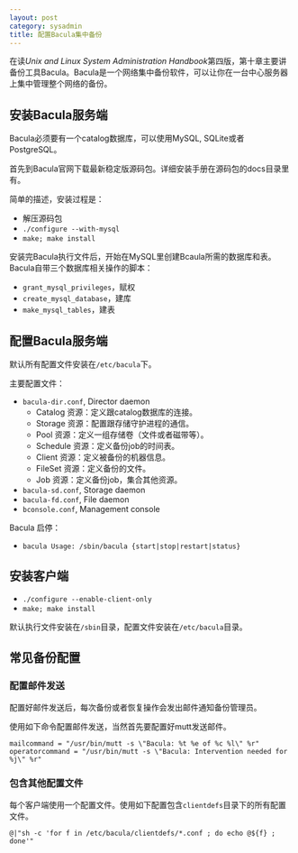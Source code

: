 ```yaml
---
layout: post
category: sysadmin
title: 配置Bacula集中备份
---
```


在读*Unix and Linux System Administration Handbook*第四版，第十章主要讲备份工具Bacula。Bacula是一个网络集中备份软件，可以让你在一台中心服务器上集中管理整个网络的备份。

## 安装Bacula服务端

Bacula必须要有一个catalog数据库，可以使用MySQL, SQLite或者PostgreSQL。

首先到Bacula官网下载最新稳定版源码包。详细安装手册在源码包的docs目录里有。

简单的描述，安装过程是：

* 解压源码包
* `./configure --with-mysql`
* `make; make install`

安装完Bacula执行文件后，开始在MySQL里创建Bcaula所需的数据库和表。
Bacula自带三个数据库相关操作的脚本：

* `grant_mysql_privileges`，赋权
* `create_mysql_database`，建库
* `make_mysql_tables`，建表

## 配置Bacula服务端

默认所有配置文件安装在`/etc/bacula`下。

主要配置文件：

* `bacula-dir.conf`, Director daemon
  - Catalog 资源：定义跟catalog数据库的连接。
  - Storage 资源：配置跟存储守护进程的通信。
  - Pool 资源：定义一组存储卷（文件或者磁带等）。
  - Schedule 资源：定义备份job的时间表。
  - Client 资源：定义被备份的机器信息。
  - FileSet 资源：定义备份的文件。
  - Job 资源：定义备份job，集合其他资源。
* `bacula-sd.conf`, Storage daemon
* `bacula-fd.conf`, File daemon
* `bconsole.conf`, Management console

Bacula 启停：

* `bacula Usage: /sbin/bacula {start|stop|restart|status}`

## 安装客户端
* `./configure --enable-client-only`
* `make; make install`

默认执行文件安装在`/sbin`目录，配置文件安装在`/etc/bacula`目录。

## 常见备份配置

### 配置邮件发送
配置好邮件发送后，每次备份或者恢复操作会发出邮件通知备份管理员。

使用如下命令配置邮件发送，当然首先要配置好mutt发送邮件。

    mailcommand = "/usr/bin/mutt -s \"Bacula: %t %e of %c %l\" %r"
    operatorcommand = "/usr/bin/mutt -s \"Bacula: Intervention needed for %j\" %r"

### 包含其他配置文件
每个客户端使用一个配置文件。使用如下配置包含`clientdefs`目录下的所有配置文件。

    @|"sh -c 'for f in /etc/bacula/clientdefs/*.conf ; do echo @${f} ; done'"
